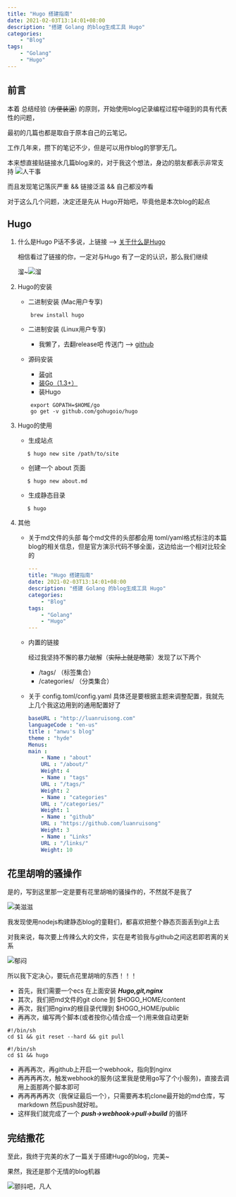 ```yaml
---
title: "Hugo 搭建指南"
date: 2021-02-03T13:14:01+08:00
description: "搭建 Golang 的blog生成工具 Hugo"
categories:
    - "Blog"
tags:
    - "Golang"
    - "Hugo"
---
```





## 前言

本着 总结经验 (~~方便装逼~~) 的原则，开始使用blog记录编程过程中碰到的具有代表性的问题，

最初的几篇也都是取自于原本自己的云笔记。

工作几年来，攒下的笔记不少，但是可以用作blog的寥寥无几。

本来想直接贴链接水几篇blog来的，对于我这个想法，身边的朋友都表示非常支持
![人干事](https://gitee.com/luanruisong/blog_img/raw/master//20210203163437.png)

而且发现笔记落灰严重 && 链接泛滥 && 自己都没咋看

对于这么几个问题，决定还是先从 Hugo开始吧，毕竟他是本次blog的起点

## Hugo

 1. 什么是Hugo
    P话不多说，上链接 --> [关于什么是Hugo](http://baidu.luanruisong.com/?q=%E4%BB%80%E4%B9%88%E6%98%AFHugo)

    相信看过了链接的你，一定对与Hugo 有了一定的认识，那么我们继续

    溜~![溜](https://gitee.com/luanruisong/blog_img/raw/master//20210203164804.png)

 2. Hugo的安装
    - 二进制安装 (Mac用户专享)

    ```shell
        brew install hugo
    ```

    - 二进制安装 (Linux用户专享)

      - 我懒了，去翻release吧 传送门 --> [github](https://github.com/gohugoio/hugo/releases)

    - 源码安装

      - [装git](http://baidu.luanruisong.com/?q=%E8%A3%85git)
      - [装Go（1.3+）](http://baidu.luanruisong.com/?q=%E8%A3%85go)
      - 装Hugo

    ```shell
        export GOPATH=$HOME/go
        go get -v github.com/gohugoio/hugo
    ```

 3. Hugo的使用

    - 生成站点

    ```shell
       $ hugo new site /path/to/site
    ```

    - 创建一个 about 页面

    ```shell
       $ hugo new about.md
    ```

    - 生成静态目录

    ```shell
       $ hugo    
    ```

 4. 其他
    - 关于md文件的头部
        每个md文件的头部都会用 toml/yaml格式标注的本篇blog的相关信息，但是官方演示代码不够全面，这边给出一个相对比较全的

        ```yaml
        ---
        title: "Hugo 搭建指南"
        date: 2021-02-03T13:14:01+08:00
        description: "搭建 Golang 的blog生成工具 Hugo"
        categories:
            - "Blog"
        tags:
            - "Golang"
            - "Hugo"
        ---
        ```

    - 内置的链接

        经过我坚持不懈的暴力破解（~~实际上就是瞎蒙~~）发现了以下两个

      - /tags/ （标签集合）
      - /categories/ （分类集合）

    - 关于 config.toml/config.yaml
        具体还是要根据主题来调整配置，我就先上几个我这边用到的通用配置好了

        ```yaml
        baseURL : "http://luanruisong.com"
        languageCode : "en-us"
        title : "anwu's blog"
        theme : "hyde"
        Menus:
        main :
            - Name : "about"
            URL : "/about/"
            Weight: 4
            - Name : "tags"
            URL : "/tags/"
            Weight: 2
            - Name : "categories"
            URL : "/categories/"
            Weight: 1
            - Name : "github"
            URL : "https://github.com/luanruisong"
            Weight: 3
            - Name : "Links"
            URL : "/links/"
            Weight: 10
        ```

## 花里胡哨的骚操作

是的，写到这里那一定是要有花里胡哨的骚操作的，不然就不是我了

![美滋滋](https://gitee.com/luanruisong/blog_img/raw/master//20210203170827.png)

我发现使用nodejs构建静态blog的童鞋们，都喜欢把整个静态页面丢到git上去

对我来说，每次要上传辣么大的文件，实在是考验我与github之间这若即若离的关系

![郁闷](https://gitee.com/luanruisong/blog_img/raw/master//20210203171019.png)

所以我下定决心，要玩点花里胡哨的东西！！！

- 首先，我们需要一个ecs 在上面安装 ***Hugo,git,nginx***
- 其次，我们把md文件的git clone 到 $HOGO_HOME/content
- 再次，我们把nginx的根目录代理到 $HOGO_HOME/public
- 再再次，编写两个脚本(或者按你心情合成一个)用来做自动更新

```shell
#!/bin/sh
cd $1 && git reset --hard && git pull
```

```shell
#!/bin/sh
cd $1 && hugo
```

- 再再再次，再github上开启一个webhook，指向到nginx
- 再再再再次，触发webhook的服务(这里我是使用go写了个小服务)，直接去调用上面那两个脚本即可
- 再再再再再次（我保证最后一个），只需要再本机clone最开始的md仓库，写markdown 然后push就好啦。
- 这样我们就完成了一个 ***push->webhook->pull->build*** 的循环

## 完结撒花

至此，我终于完美的水了一篇关于搭建Hugo的blog，完美~

果然，我还是那个无情的blog机器

![颤抖吧，凡人](https://gitee.com/luanruisong/blog_img/raw/master//20210203172223.png)